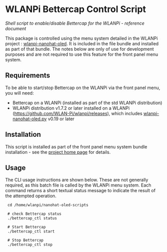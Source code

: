 # WLANPi Bettercap Control Script
*Shell script to enable/disable Bettercap for the WLANPi - reference document*

This package is controlled using the menu system detailed in the WLANPi project : [wlanpi-nanohat-oled](https://github.com/WLAN-Pi/wlanpi-nanohat-oled). It is included in the file bundle and installed as part of that bundle. The notes below are only of use for development purposes and are not required to use this feature for the front panel menu system.

## Requirements

To be able to start/stop Bettercap on the WLANPi via the front panel menu, you will need:

 - Bettercap on a WLANPi (installed as part of the std WLANPi distribution)
 - WLANPi distribution v1.7.2 or later installed on a WLANPi (https://github.com/WLAN-Pi/wlanpi/releases), which includes [wlanpi-nanohat-oled.py](https://github.com/WLAN-Pi/wlanpi-nanohat-oled) v0.19 or later

## Installation

This script is installed as part of the front panel menu system bundle installation - see the [project home page](https://github.com/WLAN-Pi/wlanpi-nanohat-oled) for details. 

## Usage

The CLI usage instructions are shown below. These are not generally required, as this batch file is called by the WLANPi menu system. Each command returns a short textual status message to indicate the result of the attempted operation.

```
 cd /home/wlanpi/nanohat-oled-scripts
 
 # check Bettercap status
 ./bettercap_ctl status

 # Start Bettercap
 ./bettercap_ctl start

 # Stop Bettercap
 ./bettercap_ctl stop
```

